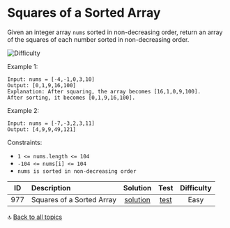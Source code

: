 [//]: # (Copyright [2023] [Anton Kotler kotler.developer@gmail.com] License MIT)

# Squares of a Sorted Array

Given an integer array `nums` sorted in non-decreasing order, return an array of the squares of each number sorted in
non-decreasing order.

![Difficulty](https://img.shields.io/badge/Difficulty-Easy-61904f)

Example 1:

```
Input: nums = [-4,-1,0,3,10]
Output: [0,1,9,16,100]
Explanation: After squaring, the array becomes [16,1,0,9,100].
After sorting, it becomes [0,1,9,16,100].
```

Example 2:

```
Input: nums = [-7,-3,2,3,11]
Output: [4,9,9,49,121]
```

Constraints:

- `1 <= nums.length <= 104`
- `-104 <= nums[i] <= 104`
- `nums is sorted in non-decreasing order`

| ID  | Description               |           Solution           |                                       Test                                       | Difficulty |
|:---:|:--------------------------|:----------------------------:|:--------------------------------------------------------------------------------:|:----------:|
| 977 | Squares of a Sorted Array | [solution](./Solution977.kt) | [test](../../../../../../src/test/kotlin/exercise/easy/id977/Solution977Test.kt) |    Easy    |

:top: [Back to all topics](https://github.com/kotler-dev/kotlin-leetcode)
